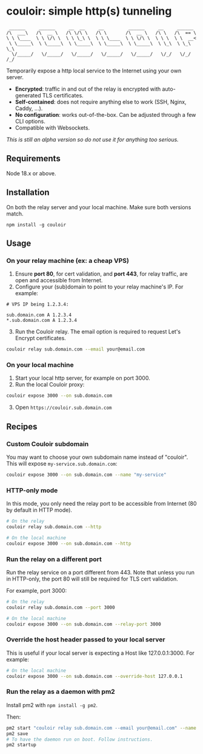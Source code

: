 # couloir: simple http(s) tunneling

```
 ______     ______     __  __     __         ______     __     ______
/\  ___\   /\  __ \   /\ \/\ \   /\ \       /\  __ \   /\ \   /\  == \
\ \ \____  \ \ \/\ \  \ \ \_\ \  \ \ \____  \ \ \/\ \  \ \ \  \ \  __<
 \ \_____\  \ \_____\  \ \_____\  \ \_____\  \ \_____\  \ \_\  \ \_\ \_\
  \/_____/   \/_____/   \/_____/   \/_____/   \/_____/   \/_/   \/_/ /_/
```

Temporarily expose a http local service to the Internet using your own server.

- **Encrypted**: traffic in and out of the relay is encrypted with auto-generated TLS certificates.
- **Self-contained**: does not require anything else to work (SSH, Nginx, Caddy, ...).
- **No configuration**: works out-of-the-box. Can be adjusted through a few CLI options.
- Compatible with Websockets.

_This is still an alpha version so do not use it for anything too serious._

## Requirements

Node 18.x or above.

## Installation

On both the relay server and your local machine. Make sure both versions match.

```
npm install -g couloir
```

## Usage

### On your **relay** machine (ex: a cheap VPS)

1. Ensure **port 80**, for cert validation, and **port 443**, for relay traffic, are open and accessible from Internet.
2. Configure your (sub)domain to point to your relay machine's IP. For example:

```
# VPS IP being 1.2.3.4:

sub.domain.com A 1.2.3.4
*.sub.domain.com A 1.2.3.4
```

3. Run the Couloir relay. The email option is required to request Let's Encrypt certificates.

```sh
couloir relay sub.domain.com --email your@email.com
```

### On your **local** machine

1. Start your local http server, for example on port 3000.
2. Run the local Couloir proxy:

```sh
couloir expose 3000 --on sub.domain.com
```

3. Open `https://couloir.sub.domain.com`

## Recipes

### Custom Couloir subdomain

You may want to choose your own subdomain name instead of "couloir".
This will expose `my-service.sub.domain.com`:

```sh
couloir expose 3000 --on sub.domain.com --name "my-service"
```

### HTTP-only mode

In this mode, you only need the relay port to be accessible from Internet (80 by default in HTTP mode).

```sh
# On the relay
couloir relay sub.domain.com --http

# On the local machine
couloir expose 3000 --on sub.domain.com --http
```

### Run the relay on a different port

Run the relay service on a port different from 443. Note that unless you run in HTTP-only, the port 80 will
still be required for TLS cert validation.

For example, port 3000:

```sh
# On the relay
couloir relay sub.domain.com --port 3000

# On the local machine
couloir expose 3000 --on sub.domain.com --relay-port 3000
```

### Override the host header passed to your local server

This is useful if your local server is expecting a Host like 127.0.0.1:3000. For example:

```sh
# On the local machine
couloir expose 3000 --on sub.domain.com --override-host 127.0.0.1
```

### Run the relay as a daemon with pm2

Install pm2 with `npm install -g pm2`.

Then:

```sh
pm2 start "couloir relay sub.domain.com --email your@email.com" --name couloir
pm2 save
# To have the daemon run on boot. Follow instructions.
pm2 startup
```
